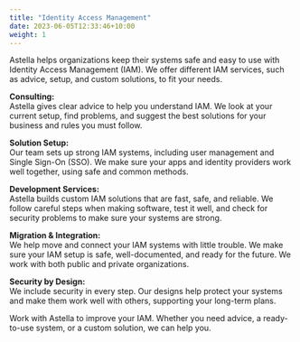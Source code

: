 ```yaml
---
title: "Identity Access Management"
date: 2023-06-05T12:33:46+10:00
weight: 1
---
```


Astella helps organizations keep their systems safe and easy to use with Identity Access Management (IAM). We offer different IAM services, such as advice, setup, and custom solutions, to fit your needs.

**Consulting:**  
Astella gives clear advice to help you understand IAM. We look at your current setup, find problems, and suggest the best solutions for your business and rules you must follow.

**Solution Setup:**  
Our team sets up strong IAM systems, including user management and Single Sign-On (SSO). We make sure your apps and identity providers work well together, using safe and common methods.

**Development Services:**  
Astella builds custom IAM solutions that are fast, safe, and reliable. We follow careful steps when making software, test it well, and check for security problems to make sure your systems are strong.

**Migration & Integration:**  
We help move and connect your IAM systems with little trouble. We make sure your IAM setup is safe, well-documented, and ready for the future. We work with both public and private organizations.

**Security by Design:**  
We include security in every step. Our designs help protect your systems and make them work well with others, supporting your long-term plans.

Work with Astella to improve your IAM. Whether you need advice, a ready-to-use system, or a custom solution, we can help you.